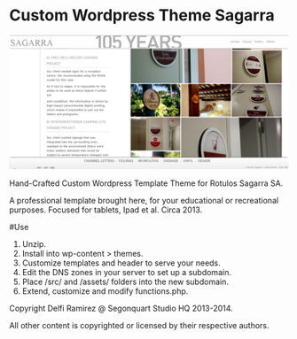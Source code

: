 # Custom Wordpress Theme Sagarra


![](https://github.com/delfiramirez/WP-RotulosSagarra/blob/master/assets/splash.png)



Hand-Crafted Custom Wordpress Template Theme for Rotulos Sagarra SA.

A professional template brought here, for your educational or recreational purposes. Focused for tablets, Ipad et al. Circa 2013.

#Use

1. Unzip.
2. Install into wp-content > themes.
3. Customize templates and header to serve your needs.
4. Edit the DNS zones in your server to set up a subdomain.
5. Place /src/ and /assets/ folders into the new subdomain.
4. Extend, customize and modify functions.php.


Copyright Delfi Ramirez @ Segonquart Studio HQ 2013-2014.

All other content is copyrighted or licensed by their respective authors.


